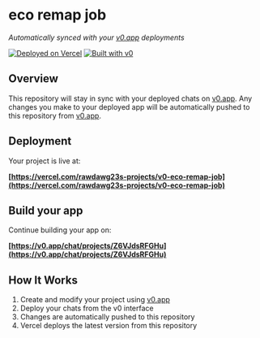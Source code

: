 # eco remap job

*Automatically synced with your [v0.app](https://v0.app) deployments*

[![Deployed on Vercel](https://img.shields.io/badge/Deployed%20on-Vercel-black?style=for-the-badge&logo=vercel)](https://vercel.com/rawdawg23s-projects/v0-eco-remap-job)
[![Built with v0](https://img.shields.io/badge/Built%20with-v0.app-black?style=for-the-badge)](https://v0.app/chat/projects/Z6VJdsRFGHu)

## Overview

This repository will stay in sync with your deployed chats on [v0.app](https://v0.app).
Any changes you make to your deployed app will be automatically pushed to this repository from [v0.app](https://v0.app).

## Deployment

Your project is live at:

**[https://vercel.com/rawdawg23s-projects/v0-eco-remap-job](https://vercel.com/rawdawg23s-projects/v0-eco-remap-job)**

## Build your app

Continue building your app on:

**[https://v0.app/chat/projects/Z6VJdsRFGHu](https://v0.app/chat/projects/Z6VJdsRFGHu)**

## How It Works

1. Create and modify your project using [v0.app](https://v0.app)
2. Deploy your chats from the v0 interface
3. Changes are automatically pushed to this repository
4. Vercel deploys the latest version from this repository

